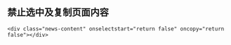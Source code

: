 ## 禁止选中及复制页面内容
```
<div class="news-content" onselectstart="return false" oncopy="return false"></div>
```